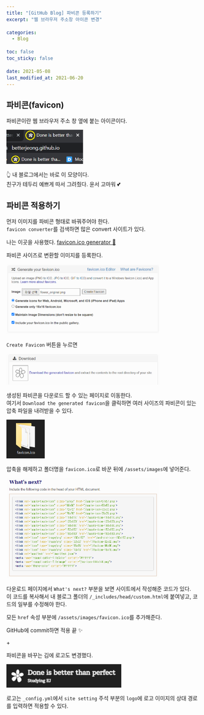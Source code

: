 ```yaml
---
title: "[GitHub Blog] 파비콘 등록하기"
excerpt: "웹 브라우저 주소창 아이콘 변경"

categories:
  - Blog

toc: false
toc_sticky: false

date: 2021-05-08
last_modified_at: 2021-06-20
--- 
```


## 파비콘(favicon)  
파비콘이란 웹 브라우저 주소 창 옆에 붙는 아이콘이다.  

<img src="/assets/images/21050801/21050801_1.png" width="200em">  

👆 내 블로그에서는 바로 이 모양이다.  
친구가 테두리 예쁘게 따서 그려줬다. 윤서 고마워 💕  

## 파비콘 적용하기  
먼저 이미지를 파비콘 형태로 바꿔주어야 한다.  
`favicon converter`를 검색하면 많은 convert 사이트가 있다.  

나는 이곳을 사용했다. [favicon.ico generator 🔗](https://www.favicon-generator.org/)  

파비콘 사이즈로 변환할 이미지를 등록한다.  

<img src="/assets/images/21050801/21050801_3.png" width="400em">  

`Create Favicon` 버튼을 누르면  

<img src="/assets/images/21050801/21050801_4.png" width="400em">  

생성된 파비콘을 다운로드 할 수 있는 페이지로 이동한다.  
여기서 `Download the generated favicon`을 클릭하면 여러 사이즈의 파비콘이 있는 압축 파일을 내려받을 수 있다.  

<img src="/assets/images/21050801/21050801_5.png" width="100em">  

압축을 해제하고 폴더명을 `favicon.ico`로 바꾼 뒤에 `/assets/images`에 넣어준다.  

<img src="/assets/images/21050801/21050801_6.png" width="400em">  

다운로드 페이지에서 `What's next?` 부분을 보면 사이트에서 작성해준 코드가 있다.  
이 코드를 복사해서 내 블로그 폴더의 `/_includes/head/custom.html`에 붙여넣고, 코드의 일부를 수정해야 한다.  

모든 `href` 속성 부분에 `/assets/images/favicon.ico`를 추가해준다.  

GitHub에 commit하면 적용 끝 ✨  

\+  

파비콘을 바꾸는 김에 로고도 변경했다.  

<img src="/assets/images/21050801/21050801_7.png" width="300em">  

로고는 `_config.yml`에서 `site setting` 주석 부분의 `logo`에 로고 이미지의 상대 경로를 입력하면 적용할 수 있다.  